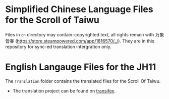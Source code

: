 # Simplified Chinese Language Files for the Scroll of Taiwu
Files in `cn` directory may contain-copyrighted text, all rights remain with 
万象皆春 (https://store.steampowered.com/app/1816570/_/). They are in this repository for sync-ed translation intergration only. 


# English Langauge Files for the JH11
The `Translation` folder contains the translated files for the Scroll Of Taiwu.

* The translation project can be found on [transifex](https://www.transifex.com/taiwu-community-translation/jh11/).